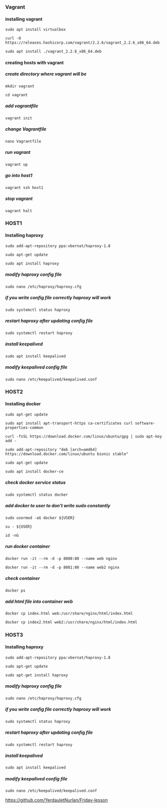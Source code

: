 ### Vagrant ###
#### installing vagrant ####
`sudo apt install virtualbox`

`curl -O https://releases.hashicorp.com/vagrant/2.2.6/vagrant_2.2.6_x86_64.deb`

`sudo apt install ./vagrant_2.2.6_x86_64.deb`

#### creating hosts with vagrant ####
##### create directory where vagrant will be #####
`mkdir vagrant`

`cd vagrant` 
##### add vagrantfile #####
`vagrant init`
##### change Vagrantfile #####
`nano Vagrantfile` 
##### run vagrant #####
`vagrant up`
##### go into host1 #####
`vagrant ssh host1`
##### stop vagrant #####
`vagrant halt`



### HOST1 ###
#### Installing haproxy ####
`sudo add-apt-repository ppa:vbernat/haproxy-1.8`

`sudo apt-get update`

`sudo apt install haproxy`
##### modify haproxy config file #####
`sudo nano /etc/haproxy/haproxy.cfg`
##### if you write config file correctly haproxy will work #####
`sudo systemctl status haproxy`  
##### restart haproxy after updating config file #####
`sudo systemctl restart haproxy`
##### install keepalived #####
`sudo apt install keepalived`
##### modify keepalived config file #####
`sudo nano /etc/keepalived/keepalived.conf`



### HOST2 ###
#### Installing docker ####
`sudo apt-get update`

`sudo apt install apt-transport-https ca-certificates curl software-properties-common`

`curl -fsSL https://download.docker.com/linux/ubuntu/gpg | sudo apt-key add -`

`sudo add-apt-repository "deb [arch=amd64] https://download.docker.com/linux/ubuntu bionic stable"`

`sudo apt-get update`

`sudo apt install docker-ce`
##### check docker service status #####
`sudo systemctl status docker`
##### add docker to user to don't write sudo constantly #####
`sudo usermod -aG docker ${USER}`

`su - ${USER}`

`id -nG`
##### run docker container #####
`docker run -it --rm -d -p 8080:80 --name web nginx`

`docker run -it --rm -d -p 8081:80 --name web2 nginx`
##### check container #####
`docker ps`
##### add html file into container web #####
`docker cp index.html web:/usr/share/nginx/html/index.html`

`docker cp index2.html web2:/usr/share/nginx/html/index.html`


### HOST3 ###
#### Installing haproxy ####
`sudo add-apt-repository ppa:vbernat/haproxy-1.8`

`sudo apt-get update`

`sudo apt-get install haproxy`
##### modify haproxy config file #####
`sudo nano /etc/haproxy/haproxy.cfg`
##### if you write config file correctly haproxy will work #####
`sudo systemctl status haproxy`  
##### restart haproxy after updating config file #####
`sudo systemctl restart haproxy`
##### install keepalived #####
`sudo apt install keepalived`
##### modify keepalived config file #####
`sudo nano /etc/keepalived/keepalived.conf`


https://github.com/YerdauletNurlan/Friday-lesson
